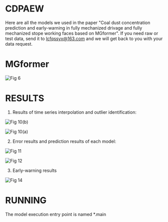 # CDPAEW
Here are all the models we used in the paper "Coal dust concentration prediction and early-warning in fully mechanized drivage and fully mechanized stope working faces based on MGformer". If you need raw or test data, send it to lcfqssyx@163.com and we will get back to you with your data request.
# MGformer
![Fig  6](https://github.com/chengfeiLiu/CDPAEW/assets/172521067/2956cc17-863c-4b1d-8915-3cf2afae4afe)

# RESULTS
1. Results of time series interpolation and outlier identification:

![Fig  10(b)](https://github.com/chengfeiLiu/CDPAEW/assets/172521067/d0d53d76-ba29-4369-afc4-3c6bf1173d9c)

![Fig  10(a)](https://github.com/chengfeiLiu/CDPAEW/assets/172521067/c58e174f-bc13-49d3-8e3b-407eaa6153f4)

2. Error results and prediction results of each model:

![Fig  11](https://github.com/chengfeiLiu/CDPAEW/assets/172521067/40d1c42d-eda6-4385-a39b-b86a75e58c8f)

![Fig  12](https://github.com/chengfeiLiu/CDPAEW/assets/172521067/aa84db99-d859-493d-9476-45507b6a0952)

3. Early-warning results

![Fig  14](https://github.com/chengfeiLiu/CDPAEW/assets/172521067/623f7ab8-6f3f-4faa-a9b5-808f0ea25ebd)

# RUNNING
The model execution entry point is named *.main
